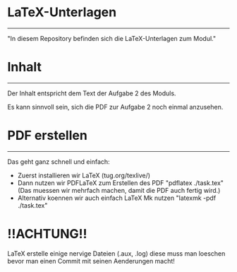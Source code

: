 # LaTeX-Unterlagen
---

"In diesem Repository befinden sich die LaTeX-Unterlagen zum Modul."

# Inhalt
---

Der Inhalt entspricht dem Text der Aufgabe 2 des Moduls.

Es kann sinnvoll sein, sich die PDF zur Aufgabe 2 noch einmal
anzusehen.

# PDF erstellen
---

Das geht ganz schnell und einfach:

- Zuerst installieren wir LaTeX (tug.org/texlive/)
- Dann nutzen wir PDFLaTeX zum Erstellen des PDF
	"pdflatex ./task.tex" (Das muessen wir mehrfach machen, damit die PDF auch fertig wird.)
- Alternativ koennen wir auch einfach LaTeX Mk nutzen 
	"latexmk -pdf ./task.tex"


# !!ACHTUNG!!

LaTeX erstelle einige nervige Dateien (.aux, .log) diese muss man loeschen bevor
man einen Commit mit seinen Aenderungen macht!
